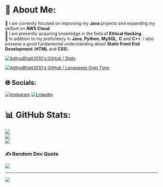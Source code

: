 # 💫 About Me:

🔭 I am currently focused on improving my <b>Java</b> projects and expanding my skillset on <b>AWS Cloud</b>. <br>
🌱 I am presently acquiring knowledge in the field of <b>Ethical Hacking</b>. <br>
💬 In addition to my proficiency in <b>Java</b>, <b>Python</b>, <b>MySQL</b>, <b>C</b> and <b>C++</b>. I also possess a good fundamental understanding about <b>Static Front End Development</b> (<b>HTML</b> and <b>CSS</b>). <br>

[![AdityaBhatt3010's GitHub | Stats](https://stats.quine.sh/AdityaBhatt3010/github?theme=dark)](https://quine.sh)

[![AdityaBhatt3010's GitHub | Languages Over Time](https://stats.quine.sh/AdityaBhatt3010/languages-over-time?theme=dark)](https://quine.sh)

## 🌐 Socials:
[![Instagram](https://img.shields.io/badge/Instagram-%23E4405F.svg?logo=Instagram&logoColor=white)](https://www.instagram.com/aditya_bhatt3010/)
[![LinkedIn](https://img.shields.io/badge/LinkedIn-%230077B5.svg?logo=linkedin&logoColor=white)](https://www.linkedin.com/in/aditya-bhatt-b61868250/) 

# 📊 GitHub Stats:
![](https://github-readme-stats.vercel.app/api?username=AdityaBhatt3010&theme=radical&hide_border=false&include_all_commits=false&count_private=true)<br/>
![](https://github-readme-streak-stats.herokuapp.com/?user=AdityaBhatt3010&theme=radical&hide_border=false)<br/>
![](https://github-readme-stats.vercel.app/api/top-langs/?username=AdityaBhatt3010&theme=radical&hide_border=false&include_all_commits=false&count_private=true&layout=compact)

### ✍️ Random Dev Quote
![](https://quotes-github-readme.vercel.app/api?type=horizontal&theme=radical)

---
[![](https://visitcount.itsvg.in/api?id=Zeddkhan03&icon=0&color=0)](https://visitcount.itsvg.in)
